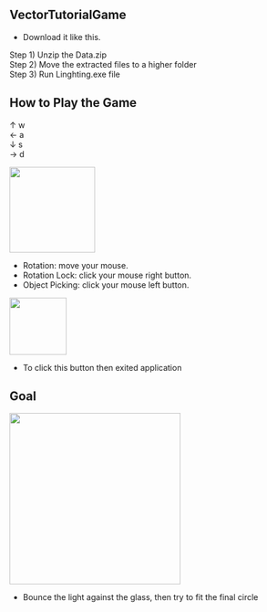 ## VectorTutorialGame

- Download it like this.

Step 1) Unzip the Data.zip    
Step 2) Move the extracted files to a higher folder    
Step 3) Run Linghting.exe file    


## How to Play the Game

↑    w    
←    a    
↓    s    
→    d    
    
<div>
    <img width="150" src="https://user-images.githubusercontent.com/19402132/77669370-010d1b80-6fc8-11ea-9fc7-a60ebd71cc7f.png">
</div>    
    
- Rotation: move your mouse.     
- Rotation Lock: click your mouse right button.     
- Object Picking: click your mouse left button.     


<div>
    <img width="100" src="https://user-images.githubusercontent.com/19402132/77669828-b7710080-6fc8-11ea-8d69-6733c23ea6c4.png">
</div>

- To click this button then exited application

## Goal

<div>
    <img width="300" src="https://user-images.githubusercontent.com/19402132/77670225-3f570a80-6fc9-11ea-94bf-db48d34f9aef.png">
</div>

- Bounce the light against the glass, then try to fit the final circle


